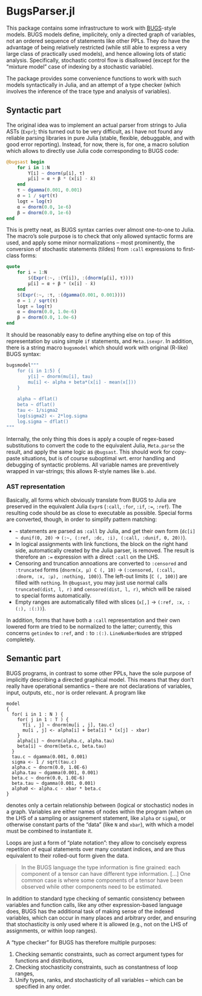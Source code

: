 # BugsParser.jl

This package contains some infrastructure to work with [BUGS](https://www.mrc-bsu.cam.ac.uk/software/bugs/)-style models.
BUGS models define, implicitely, only a directed graph of variables, not an ordered sequence of statements like other PPLs.
They do have the advantage of being relatively restricted (while still able to express a very large class of practically used models), and hence allowing lots of static analysis.  Specifically, stochastic control flow is disallowed (except for the “mixture model” case of indexing by a stochastic variable).

The package provides some convenience functions to work with such models syntactically in Julia, and an attempt of a type checker (which involves the inference of the trace type and analysis of variables).


## Syntactic part

The original idea was to implement an actual parser from strings to Julia ASTs (`Expr`); this turned out to be very difficult, as I have not found any reliable parsing libraries in pure Julia (stable, flexible, debuggable, and with good error reporting).
Instead, for now, there is, for one, a macro solution which allows to directly use Julia code corresponding to BUGS code:

```julia
@bugsast begin
    for i in 1:N
        Y[i] ~ dnorm(μ[i], τ)
        μ[i] = α + β * (x[i] - x̄)
    end
    τ ~ dgamma(0.001, 0.001)
    σ = 1 / sqrt(τ)
    logτ = log(τ)
    α = dnorm(0.0, 1e-6)
    β = dnorm(0.0, 1e-6)
end
```

This is pretty neat, as BUGS syntax carries over almost one-to-one to Julia.
The macro’s sole purpose is to check that only allowed syntactic forms are used, and apply some minor normalizations – most prominently, the conversion of stochastic statements (tildes) from `:call` expressions to first-class forms:

```julia
quote
    for i = 1:N
        $(Expr(:~, :(Y[i]), :(dnorm(μ[i], τ))))
        μ[i] = α + β * (x[i] - x̄)
    end
    $(Expr(:~, :τ, :(dgamma(0.001, 0.001))))
    σ = 1 / sqrt(τ)
    logτ = log(τ)
    α = dnorm(0.0, 1.0e-6)
    β = dnorm(0.0, 1.0e-6)
end
```

It should be reasonably easy to define anything else on top of this representation by using simple `if` statements, and `Meta.isexpr`.
In addition, there is a string macro `bugsmodel` which should work with original (R-like) BUGS syntax:

```julia
bugsmodel"""
    for (i in 1:5) {
        y[i] ~ dnorm(mu[i], tau)
        mu[i] <- alpha + beta*(x[i] - mean(x[]))
    }
    
    alpha ~ dflat()
    beta ~ dflat()
    tau <- 1/sigma2
    log(sigma2) <- 2*log.sigma
    log.sigma ~ dflat()
"""
```

Internally, the only thing this does is apply a couple of regex-based substitutions to convert the code to the equivalent Julia, `Meta.parse` the result, and apply the same logic as `@bugsast`.
This should work for copy-paste situations, but is of course suboptimal wrt. error handling and debugging of syntactic problems.
All variable names are preventively wrapped in var-strings; this allows R-style names like `b.abd`.

### AST representation

Basically, all forms which obviously translate from BUGS to Julia are preserved in the equivalent Julia `Expr`s (`:call`, `:for`, `:if`, `:=`, `:ref`).
The resulting code should be as close to executable as possible.
Special forms are converted, though, in order to simplify pattern matching:

- `~` statements are parsed as `:call` by Julia, and get their own form (`dc[i] ~ dunif(0, 20)` → `(:~, (:ref, :dc, :i), (:call, :dunif, 0, 20))`).
- In logical assignments with link functions, the block on the right hand side, automatically created by the Julia parser, is removed.
  The result is therefore an `:=` expression with a direct `:call` on the LHS.
- Censoring and truncation annoations are converted to `:censored` and `:truncated` forms (`dnorm(x, μ) C (, 10)` → `(:censored, (:call, :dnorm, :x, :μ), :nothing, 100)`).
  The left-out limits (`C (, 100)`) are filled with `nothing`.
  In `@bugsast`, you may just use normal calls `truncated(dist, l, r)` and `censored(dist, l, r)`, which will be raised to special forms automatically.
- Empty ranges are automatically filled with slices (`x[,]` → `(:ref, :x, :(:), :(:))`).

In addition, forms that have both a `:call` representation and their own lowered form are tried to be normalized to the latter; currently, this concerns `getindex` to `:ref`, and `:` to `:(:)`.  `LineNumberNode`s are stripped completely.


## Semantic part


BUGS programs, in contrast to some other PPLs, have the sole purpose of implicitly describing a directed graphical model.
This means that they don’t really have operational semantics – there are not declarations of variables, input, outputs, etc., nor is order relevant.
A program like

```
model
{
  for( i in 1 : N ) {
    for( j in 1 : T ) {
      Y[i , j] ~ dnorm(mu[i , j], tau.c)
      mu[i , j] <- alpha[i] + beta[i] * (x[j] - xbar)
    }
    alpha[i] ~ dnorm(alpha.c, alpha.tau)
    beta[i] ~ dnorm(beta.c, beta.tau)
  }
  tau.c ~ dgamma(0.001, 0.001)
  sigma <- 1 / sqrt(tau.c)
  alpha.c ~ dnorm(0.0, 1.0E-6)
  alpha.tau ~ dgamma(0.001, 0.001)
  beta.c ~ dnorm(0.0, 1.0E-6)
  beta.tau ~ dgamma(0.001, 0.001)
  alpha0 <- alpha.c - xbar * beta.c
}
```

denotes only a certain relationship between (logical or stochastic) nodes in a graph.
Variables are either names of nodes within the program (when on the LHS of a sampling or assignement statement, like `alpha` or `sigma`), or otherwise constant parts of the “data” (like `N` and `xbar`), with which a model must be combined to instantiate it.

Loops are just a form of “plate notation”: they allow to concisely express repetition of equal statements over many constant indices, and are thus equivalent to their rolled-out form given the data.

> In the BUGS language the type information is fine grained: each component of a tensor can have
> different type information. […] One common case is where some components of a tensor have
> been observed while other components need to be estimated.

In addition to standard type checking of semantic consistency between variables and function calls, like any other expression-based language does, BUGS has the additional task of making sense of the indexed variables, which can occur in many places and arbitrary order, and ensuring that stochasticity is only used where it is allowed (e.g., not on the LHS of assignments, or within loop ranges).

A “type checker” for BUGS has therefore multiple purposes:

1. Checking semantic constraints, such as correct argument types for functions and distributions,
2. Checking stochasticity constraints, such as constantness of loop ranges,
3. Unify types, ranks, and stochasticity of all variables – which can be specified in any order.

